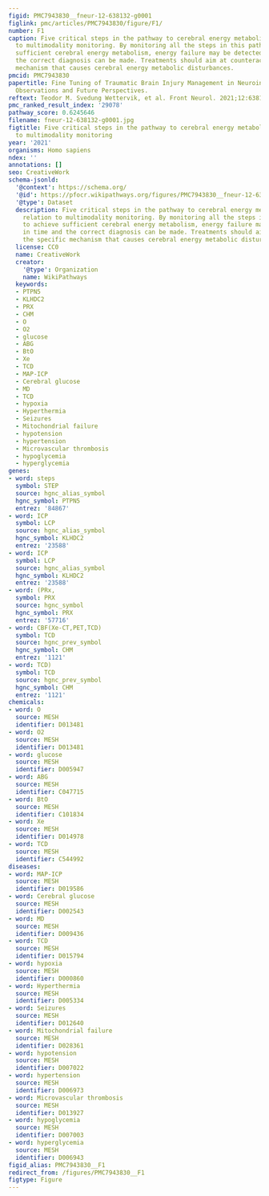 ```yaml
---
figid: PMC7943830__fneur-12-638132-g0001
figlink: pmc/articles/PMC7943830/figure/F1/
number: F1
caption: Five critical steps in the pathway to cerebral energy metabolism in relation
  to multimodality monitoring. By monitoring all the steps in this pathway to achieve
  sufficient cerebral energy metabolism, energy failure may be detected in time and
  the correct diagnosis can be made. Treatments should aim at counteracting the specific
  mechanism that causes cerebral energy metabolic disturbances.
pmcid: PMC7943830
papertitle: Fine Tuning of Traumatic Brain Injury Management in Neurointensive Care—Indicative
  Observations and Future Perspectives.
reftext: Teodor M. Svedung Wettervik, et al. Front Neurol. 2021;12:638132.
pmc_ranked_result_index: '29078'
pathway_score: 0.6245646
filename: fneur-12-638132-g0001.jpg
figtitle: Five critical steps in the pathway to cerebral energy metabolism in relation
  to multimodality monitoring
year: '2021'
organisms: Homo sapiens
ndex: ''
annotations: []
seo: CreativeWork
schema-jsonld:
  '@context': https://schema.org/
  '@id': https://pfocr.wikipathways.org/figures/PMC7943830__fneur-12-638132-g0001.html
  '@type': Dataset
  description: Five critical steps in the pathway to cerebral energy metabolism in
    relation to multimodality monitoring. By monitoring all the steps in this pathway
    to achieve sufficient cerebral energy metabolism, energy failure may be detected
    in time and the correct diagnosis can be made. Treatments should aim at counteracting
    the specific mechanism that causes cerebral energy metabolic disturbances.
  license: CC0
  name: CreativeWork
  creator:
    '@type': Organization
    name: WikiPathways
  keywords:
  - PTPN5
  - KLHDC2
  - PRX
  - CHM
  - O
  - O2
  - glucose
  - ABG
  - BtO
  - Xe
  - TCD
  - MAP-ICP
  - Cerebral glucose
  - MD
  - TCD
  - hypoxia
  - Hyperthermia
  - Seizures
  - Mitochondrial failure
  - hypotension
  - hypertension
  - Microvascular thrombosis
  - hypoglycemia
  - hyperglycemia
genes:
- word: steps
  symbol: STEP
  source: hgnc_alias_symbol
  hgnc_symbol: PTPN5
  entrez: '84867'
- word: ICP
  symbol: LCP
  source: hgnc_alias_symbol
  hgnc_symbol: KLHDC2
  entrez: '23588'
- word: ICP
  symbol: LCP
  source: hgnc_alias_symbol
  hgnc_symbol: KLHDC2
  entrez: '23588'
- word: (PRx,
  symbol: PRX
  source: hgnc_symbol
  hgnc_symbol: PRX
  entrez: '57716'
- word: CBF(Xe-CT,PET,TCD)
  symbol: TCD
  source: hgnc_prev_symbol
  hgnc_symbol: CHM
  entrez: '1121'
- word: TCD)
  symbol: TCD
  source: hgnc_prev_symbol
  hgnc_symbol: CHM
  entrez: '1121'
chemicals:
- word: O
  source: MESH
  identifier: D013481
- word: O2
  source: MESH
  identifier: D013481
- word: glucose
  source: MESH
  identifier: D005947
- word: ABG
  source: MESH
  identifier: C047715
- word: BtO
  source: MESH
  identifier: C101834
- word: Xe
  source: MESH
  identifier: D014978
- word: TCD
  source: MESH
  identifier: C544992
diseases:
- word: MAP-ICP
  source: MESH
  identifier: D019586
- word: Cerebral glucose
  source: MESH
  identifier: D002543
- word: MD
  source: MESH
  identifier: D009436
- word: TCD
  source: MESH
  identifier: D015794
- word: hypoxia
  source: MESH
  identifier: D000860
- word: Hyperthermia
  source: MESH
  identifier: D005334
- word: Seizures
  source: MESH
  identifier: D012640
- word: Mitochondrial failure
  source: MESH
  identifier: D028361
- word: hypotension
  source: MESH
  identifier: D007022
- word: hypertension
  source: MESH
  identifier: D006973
- word: Microvascular thrombosis
  source: MESH
  identifier: D013927
- word: hypoglycemia
  source: MESH
  identifier: D007003
- word: hyperglycemia
  source: MESH
  identifier: D006943
figid_alias: PMC7943830__F1
redirect_from: /figures/PMC7943830__F1
figtype: Figure
---
```

